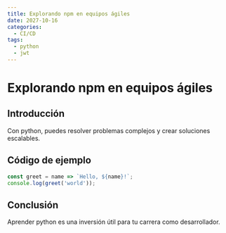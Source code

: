 ```yaml
---
title: Explorando npm en equipos ágiles
date: 2027-10-16
categories:
  - CI/CD
tags:
  - python
  - jwt
---
```


# Explorando npm en equipos ágiles

## Introducción

Con python, puedes resolver problemas complejos y crear soluciones escalables.

## Código de ejemplo

```javascript
const greet = name => `Hello, ${name}!`;
console.log(greet('world'));
```

## Conclusión

Aprender python es una inversión útil para tu carrera como desarrollador.